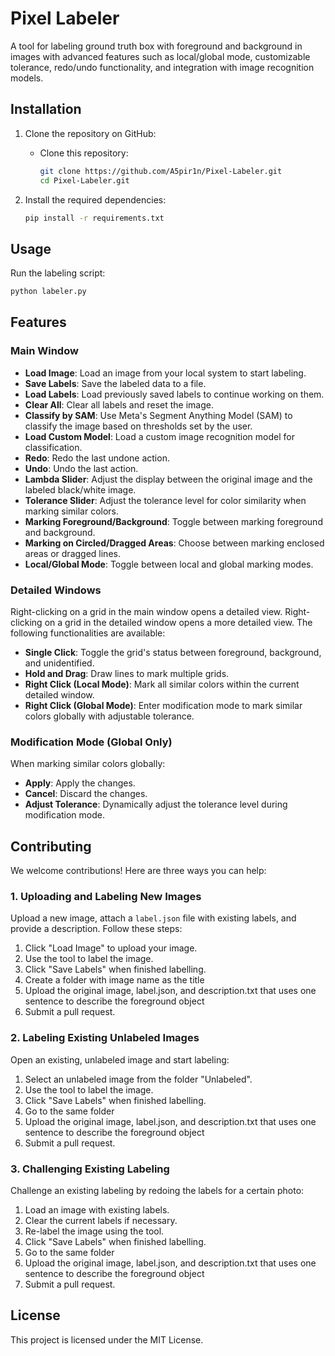 # Pixel Labeler

A tool for labeling ground truth box with foreground and background in images with advanced features such as local/global mode, customizable tolerance, redo/undo functionality, and integration with image recognition models.


## Installation

1. Clone the repository on GitHub:
   - Clone this repository:
     ```bash
     git clone https://github.com/A5pir1n/Pixel-Labeler.git
     cd Pixel-Labeler.git
     ```

2. Install the required dependencies:
   ```bash
   pip install -r requirements.txt
   ```

## Usage

Run the labeling script:
```bash
python labeler.py
```

## Features

### Main Window

- **Load Image**: Load an image from your local system to start labeling.
- **Save Labels**: Save the labeled data to a file.
- **Load Labels**: Load previously saved labels to continue working on them.
- **Clear All**: Clear all labels and reset the image.
- **Classify by SAM**: Use Meta's Segment Anything Model (SAM) to classify the image based on thresholds set by the user.
- **Load Custom Model**: Load a custom image recognition model for classification.
- **Redo**: Redo the last undone action.
- **Undo**: Undo the last action.
- **Lambda Slider**: Adjust the display between the original image and the labeled black/white image.
- **Tolerance Slider**: Adjust the tolerance level for color similarity when marking similar colors.
- **Marking Foreground/Background**: Toggle between marking foreground and background.
- **Marking on Circled/Dragged Areas**: Choose between marking enclosed areas or dragged lines.
- **Local/Global Mode**: Toggle between local and global marking modes.

### Detailed Windows

Right-clicking on a grid in the main window opens a detailed view. Right-clicking on a grid in the detailed window opens a more detailed view. The following functionalities are available:

- **Single Click**: Toggle the grid's status between foreground, background, and unidentified.
- **Hold and Drag**: Draw lines to mark multiple grids.
- **Right Click (Local Mode)**: Mark all similar colors within the current detailed window.
- **Right Click (Global Mode)**: Enter modification mode to mark similar colors globally with adjustable tolerance.

### Modification Mode (Global Only)

When marking similar colors globally:
- **Apply**: Apply the changes.
- **Cancel**: Discard the changes.
- **Adjust Tolerance**: Dynamically adjust the tolerance level during modification mode.

## Contributing

We welcome contributions! Here are three ways you can help:
### 1. Uploading and Labeling New Images

Upload a new image, attach a `label.json` file with existing labels, and provide a description. Follow these steps:
1. Click "Load Image" to upload your image.
2. Use the tool to label the image.
3. Click "Save Labels" when finished labelling.
5. Create a folder with image name as the title
6. Upload the original image, label.json, and description.txt that uses one sentence to describe the foreground object
7. Submit a pull request.

### 2. Labeling Existing Unlabeled Images

Open an existing, unlabeled image and start labeling:
1. Select an unlabeled image from the folder "Unlabeled".
2. Use the tool to label the image.
3. Click "Save Labels" when finished labelling.
5. Go to the same folder 
6. Upload the original image, label.json, and description.txt that uses one sentence to describe the foreground object
7. Submit a pull request.


### 3. Challenging Existing Labeling

Challenge an existing labeling by redoing the labels for a certain photo:
1. Load an image with existing labels.
2. Clear the current labels if necessary.
3. Re-label the image using the tool.
3. Click "Save Labels" when finished labelling.
5. Go to the same folder 
6. Upload the original image, label.json, and description.txt that uses one sentence to describe the foreground object
7. Submit a pull request.


## License

This project is licensed under the MIT License.
